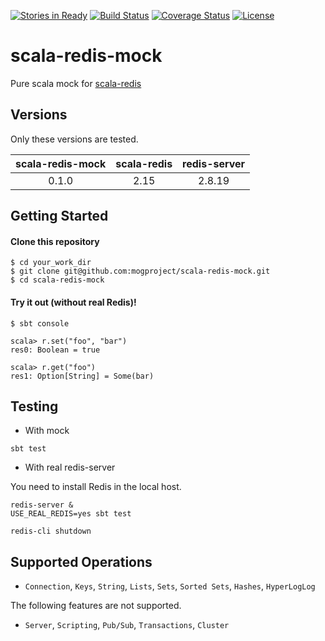 [![Stories in Ready](https://badge.waffle.io/mogproject/scala-redis-mock.png?label=ready&title=Ready)](https://waffle.io/mogproject/scala-redis-mock)
[![Build Status](https://travis-ci.org/mogproject/scala-redis-mock.svg?branch=master)](https://travis-ci.org/mogproject/scala-redis-mock)
[![Coverage Status](https://coveralls.io/repos/mogproject/scala-redis-mock/badge.svg)](https://coveralls.io/r/mogproject/scala-redis-mock)
[![License](https://img.shields.io/badge/license-Apache2-brightgreen.svg)](http://choosealicense.com/licenses/apache-2.0/)

# scala-redis-mock
Pure scala mock for [scala-redis](https://github.com/debasishg/scala-redis)

## Versions

Only these versions are tested.

|scala-redis-mock|scala-redis|redis-server|
|:-:|:-:|:-:|
|0.1.0|2.15|2.8.19|

## Getting Started

#### Clone this repository

```
$ cd your_work_dir
$ git clone git@github.com:mogproject/scala-redis-mock.git
$ cd scala-redis-mock
```

#### Try it out (without real Redis)!

```
$ sbt console

scala> r.set("foo", "bar")
res0: Boolean = true

scala> r.get("foo")
res1: Option[String] = Some(bar)
```

## Testing

- With mock

```
sbt test
```

- With real redis-server

You need to install Redis in the local host.

```
redis-server &
USE_REAL_REDIS=yes sbt test

redis-cli shutdown
```

## Supported Operations

- `Connection`, `Keys`, `String`, `Lists`, `Sets`, `Sorted Sets`, `Hashes`, `HyperLogLog`

The following features are not supported.

- `Server`, `Scripting`, `Pub/Sub`, `Transactions`, `Cluster`

